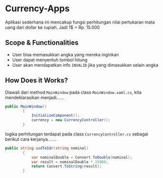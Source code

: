 # Currency-Apps

Aplikasi sederhana ini mencakup fungsi perhitungan nilai pertukaran mata uang dari dollar ke rupiah. Jadi 1$ = Rp. 15.000

## Scope & Functionalities

- User bisa memasukkan angka yang mereka inginkan
- User dapat menyentuh tombol hitung
- User akan mendapatkan info `INVALID` jika yang dimasukkan selain angka

## How Does it Works?

Diawali dari method `MainWindow` pada class `MainWindow.xaml.cs`, kita mendeklarasikan menjadi......

```csharp
public MainWindow()
        {
            InitializeComponent();
            currency = new CurrencyController();
        }
```

logika perhitungan terdapat pada class `CurrencyController.cs` sebagai berikut cara kerjanya.......

```csharp
public string usdToIdr(string nominal)
        {
            var nominalDouble = Convert.ToDouble(nominal);
            var result = nominalDouble * 15000;
            return Convert.ToString(result);
        }
```
